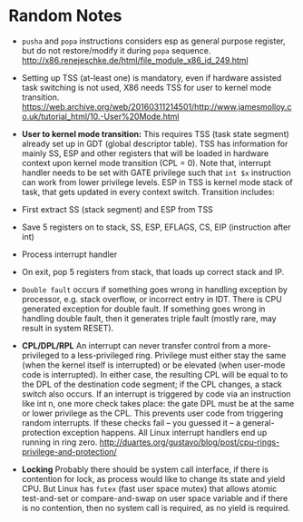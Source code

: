 # Random Notes

* `pusha` and `popa` instructions considers esp as general purpose register,
but do not restore/modify it during `popa` sequence.
http://x86.renejeschke.de/html/file_module_x86_id_249.html

* Setting up TSS (at-least one) is mandatory, even if hardware assisted task
switching is not used, X86 needs TSS for user to kernel mode transition.
https://web.archive.org/web/20160311214501/http://www.jamesmolloy.co.uk/tutorial_html/10.-User%20Mode.html

* **User to kernel mode transition:**
This requires TSS (task state segment) already set up in GDT (global descriptor
table). TSS has information for mainly SS, ESP and other registers that will be
loaded in hardware context upon kernel mode transition (CPL = 0). Note that,
interrupt handler needs to be set with GATE privilege such that `int $x`
instruction can work from lower privilege levels.
ESP in TSS is kernel mode stack of task, that gets updated in every context switch.
Transition includes: 
 * First extract SS (stack segment) and ESP from TSS
 * Save 5 registers on to stack, SS, ESP, EFLAGS, CS, EIP (instruction after int)
 * Process interrupt handler
 * On exit, pop 5 registers from stack, that loads up correct stack and IP.

* `Double fault` occurs if something goes wrong in handling exception by processor,
e.g. stack overflow, or incorrect entry in IDT. There is CPU generated exception for
double fault. If something goes wrong in handling double fault, then it generates
triple fault (mostly rare, may result in system RESET).

* **CPL/DPL/RPL**
An interrupt can never transfer control from a more-privileged to a less-privileged ring.
Privilege must either stay the same (when the kernel itself is interrupted) or be elevated
(when user-mode code is interrupted). In either case, the resulting CPL will be equal to
to the DPL of the destination code segment; if the CPL changes, a stack switch also occurs.
If an interrupt is triggered by code via an instruction like int n, one more check
takes place: the gate DPL must be at the same or lower privilege as the CPL. This
prevents user code from triggering random interrupts. If these checks fail – you
guessed it – a general-protection exception happens. All Linux interrupt handlers
end up running in ring zero.
http://duartes.org/gustavo/blog/post/cpu-rings-privilege-and-protection/

* **Locking**
Probably there should be system call interface, if there is contention for lock, as
process would like to change its state and yield CPU. But Linux has `futex` (fast user
space mutex) that allows atomic test-and-set or compare-and-swap on user space
variable and if there is no contention, then no system call is required, as no yield
is required.
